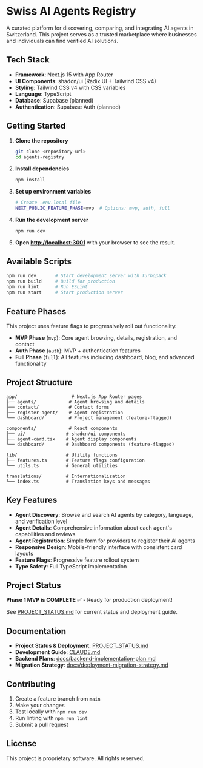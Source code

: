 # Swiss AI Agents Registry

A curated platform for discovering, comparing, and integrating AI agents in Switzerland. This project serves as a trusted marketplace where businesses and individuals can find verified AI solutions.

## Tech Stack

- **Framework**: Next.js 15 with App Router
- **UI Components**: shadcn/ui (Radix UI + Tailwind CSS v4)
- **Styling**: Tailwind CSS v4 with CSS variables
- **Language**: TypeScript
- **Database**: Supabase (planned)
- **Authentication**: Supabase Auth (planned)

## Getting Started

1. **Clone the repository**
   ```bash
   git clone <repository-url>
   cd agents-registry
   ```

2. **Install dependencies**
   ```bash
   npm install
   ```

3. **Set up environment variables**
   ```bash
   # Create .env.local file
   NEXT_PUBLIC_FEATURE_PHASE=mvp  # Options: mvp, auth, full
   ```

4. **Run the development server**
   ```bash
   npm run dev
   ```

5. **Open [http://localhost:3001](http://localhost:3001)** with your browser to see the result.

## Available Scripts

```bash
npm run dev       # Start development server with Turbopack
npm run build     # Build for production
npm run lint      # Run ESLint
npm run start     # Start production server
```

## Feature Phases

This project uses feature flags to progressively roll out functionality:

- **MVP Phase** (`mvp`): Core agent browsing, details, registration, and contact
- **Auth Phase** (`auth`): MVP + authentication features
- **Full Phase** (`full`): All features including dashboard, blog, and advanced functionality

## Project Structure

```
app/                    # Next.js App Router pages
├── agents/            # Agent browsing and details
├── contact/           # Contact forms
├── register-agent/    # Agent registration
└── dashboard/         # Project management (feature-flagged)

components/            # React components
├── ui/               # shadcn/ui components
├── agent-card.tsx    # Agent display components
└── dashboard/        # Dashboard components (feature-flagged)

lib/                  # Utility functions
├── features.ts       # Feature flags configuration
└── utils.ts          # General utilities

translations/         # Internationalization
└── index.ts          # Translation keys and messages
```

## Key Features

- **Agent Discovery**: Browse and search AI agents by category, language, and verification level
- **Agent Details**: Comprehensive information about each agent's capabilities and reviews
- **Agent Registration**: Simple form for providers to register their AI agents
- **Responsive Design**: Mobile-friendly interface with consistent card layouts
- **Feature Flags**: Progressive feature rollout system
- **Type Safety**: Full TypeScript implementation

## Project Status

**Phase 1 MVP is COMPLETE** ✅ - Ready for production deployment!

See [PROJECT_STATUS.md](./docs/PROJECT_STATUS.md) for current status and deployment guide.

## Documentation

- **Project Status & Deployment**: [PROJECT_STATUS.md](./docs/PROJECT_STATUS.md)
- **Development Guide**: [CLAUDE.md](./CLAUDE.md)
- **Backend Plans**: [docs/backend-implementation-plan.md](./docs/backend-implementation-plan.md)
- **Migration Strategy**: [docs/deployment-migration-strategy.md](./docs/deployment-migration-strategy.md)

## Contributing

1. Create a feature branch from `main`
2. Make your changes
3. Test locally with `npm run dev`
4. Run linting with `npm run lint`
5. Submit a pull request

## License

This project is proprietary software. All rights reserved.
